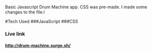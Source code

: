 Basic Javascript Drum Machine app.
CSS was pre-made. I made some changes to the file.l

#Tech Used
###JavaScript
###CSS


### Live link
#### http://drum-machine.surge.sh/
